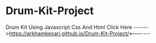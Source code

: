 # Drum-Kit-Project
Drum Kit Using Javascript Css And Html
Click Here ------>https://arkhamkesari.github.io/Drum-Kit-Project/<------
